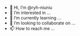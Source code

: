 - 👋 Hi, I’m @ryh-niuniu
- 👀 I’m interested in ...
- 🌱 I’m currently learning ...
- 💞️ I’m looking to collaborate on ...
- 📫 How to reach me ...

<!---
ryh-niuniu/ryh-niuniu is a ✨ special ✨ repository because its `README.md` (this file) appears on your GitHub profile.
You can click the Preview link to take a look at your changes.
--->
